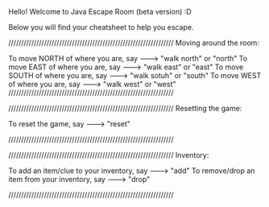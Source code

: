 Hello! Welcome to Java Escape Room (beta version) :D 

Below you will find your cheatsheet to help you escape. 

/////////////////////////////////////////////////////////////////
                    Moving around the room: 

To move NORTH of where you are, say ---> "walk north" or "north" 
To move EAST of where you are, say ---> "walk east" or "east"
To move SOUTH of where you are, say ---> "walk sotuh" or "south" 
To move WEST of where you are, say ---> "walk west" or "west" 
/////////////////////////////////////////////////////////////////
                        
/////////////////////////////////////////////////////////////////
                    Resetting the game: 

To reset the game, say ---> "reset" 

/////////////////////////////////////////////////////////////////


/////////////////////////////////////////////////////////////////
                    Inventory: 

To add an item/clue to your inventory, say ---> "add" 
To remove/drop an item from your inventory, say ---> "drop" 

/////////////////////////////////////////////////////////////////







